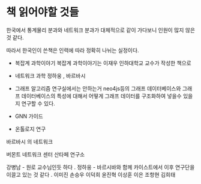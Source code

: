 # 책 읽어야할 것들 

한국에서 통계물리 분과와 네트워크 분과가 대체적으로 같이 가다보니 인원이 많지 않은 것 같다. 

따라서 한국인이 쓴책은 인력에 따라 정확히 나뉘는 실정이다. 



- 복잡계 과학이야기 
복잡계 과학이야기는 이재우 인하대학교 교수가 작성한 책으로


- 네트워크 과학 
정하웅 , 바르바시


- 그래프 알고리즘
    연구실에서는 안하는거 neo4js등의 그래프 데이터베이스와 그래프 데이터베이스의 특성에 대해서 어떻게 그래프 데이터를 구조화하여 넣을수 있을지 연구할 수 있다.


- GNN 가이드

- 온톨로지 연구



바르바시 의 네트워크 


  
버몬트 네트워크 센터 
산타페 연구소 


강병남 - 원로 교수님인듯 하다 .
정하웅 - 바르시바와 함께 카이스트에서 이후 연구단을 이끌고 있는 것 같다 .
이미진
손승우
이덕희 
윤진혁
이상훈
이은
조항현
김희태 






